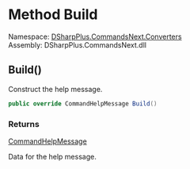 # Method Build

Namespace: [DSharpPlus.CommandsNext.Converters](DSharpPlus.CommandsNext.Converters.md)  
Assembly: DSharpPlus.CommandsNext.dll

## <a id="DSharpPlus_CommandsNext_Converters_DefaultHelpFormatter_Build"></a>Build\(\)

Construct the help message.

```csharp
public override CommandHelpMessage Build()
```

### Returns

[CommandHelpMessage](DSharpPlus.CommandsNext.Entities.CommandHelpMessage.md)

Data for the help message.

